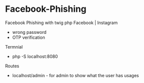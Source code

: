 # Facebook-Phishing
Facebook Phishing with twig php
Facebook | Instagram
- wrong password
- OTP verification
  
Termnial
- php -S localhost:8080

Routes
- localhost/admin - for admin to show what the user has usages
